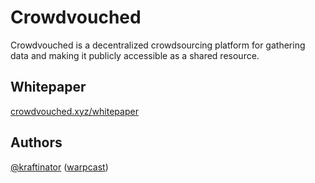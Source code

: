# Crowdvouched
Crowdvouched is a decentralized crowdsourcing platform for gathering data and making it publicly accessible as a shared resource.

## Whitepaper
[crowdvouched.xyz/whitepaper](https://www.crowdvouched.xyz/whitepaper)

## Authors
[@kraftinator](https://github.com/kraftinator) ([warpcast](https://warpcast.com/kraft))